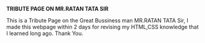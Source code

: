 <b>TRIBUTE PAGE ON MR.RATAN TATA SIR</b>

This is a Tribute Page on the Great Bussiness man MR.RATAN TATA Sir, I made this webpage within 2 days for revising my HTML,CSS knowledge that I learned long ago.
Thank You.
